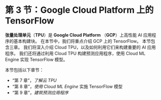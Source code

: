 # 第 3 节：Google Cloud Platform 上的 TensorFlow

**张量处理单元**（**TPU**）是 **Google Cloud Platform** （**GCP**）上高性能 AI 应用程序的基本构建块。 在本节中，我们将重点介绍 GCP 上的 TensorFlow。 本节包含三章。 我们将深入介绍 Cloud TPU，以及如何利用它们来构建重要的 AI 应用程序。 我们还将通过利用 Cloud TPU 构建预测应用程序，使用 Cloud ML Engine 实现 TensorFlow 模型。

本节包括以下章节：

*   “第 7 章”，*了解云 TPU*
*   “第 8 章”，*使用 Cloud ML Engine* 实施 TensorFlow 模型
*   “第 9 章”，*建筑预测应用程序*